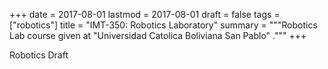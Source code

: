 +++
date = 2017-08-01
lastmod = 2017-08-01
draft = false
tags = ["robotics"]
title = "IMT-350: Robotics Laboratory"
summary = """Robotics Lab course given at \"Universidad Catolica Boliviana San Pablo\" ."""
+++

Robotics Draft